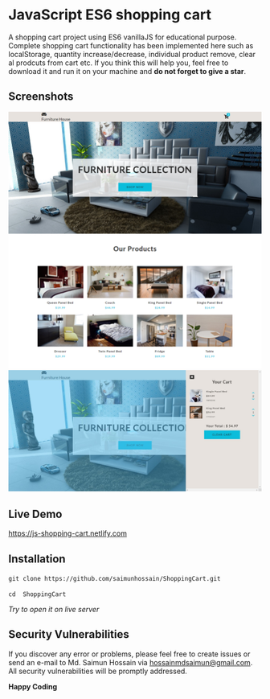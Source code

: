 # JavaScript ES6 shopping cart

A shopping cart project using ES6 vanillaJS for educational purpose. Complete shopping cart functionality has been implemented here such as localStorage, quantity increase/decrease, individual product remove, clear al prodcuts from cart etc. If you think this will help you, feel free to download it and run it on your machine and **do not forget to give a star**.

## Screenshots

![ScreenShot](/screenshots/screenshot1.jpg)
![ScreenShot](/screenshots/screenshot2.jpg)

## Live Demo
https://js-shopping-cart.netlify.com

## Installation

```git clone https://github.com/saimunhossain/ShoppingCart.git```

```cd  ShoppingCart```

*Try to open it on live server*

## Security Vulnerabilities

If you discover any error or problems, please feel free to create issues or send an e-mail to Md. Saimun Hossain via [hossainmdsaimun@gmail.com](mailto:hossainmdsaimun@gmail.com). All security vulnerabilities will be promptly addressed.

**Happy Coding**